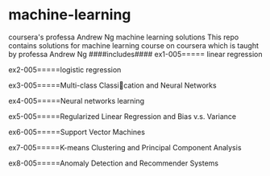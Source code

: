 machine-learning
================

coursera's professa Andrew Ng machine learning solutions
This repo contains solutions for machine learning course on coursera which is taught by professa Andrew Ng 
####includes####
ex1-005===== linear regression 

ex2-005=====logistic regression 

ex3-005=====Multi-class Classication and Neural Networks 

ex4-005=====Neural networks learning

ex5-005=====Regularized Linear Regression and Bias v.s. Variance

ex6-005=====Support Vector Machines

ex7-005=====K-means Clustering and Principal Component Analysis

ex8-005=====Anomaly Detection and Recommender Systems
